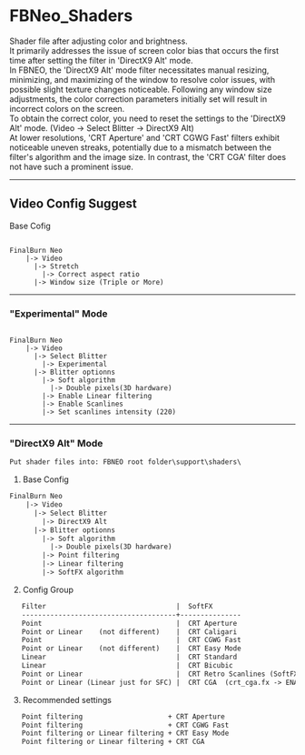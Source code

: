 # FBNeo_Shaders
Shader file after adjusting color and brightness.<br>
It primarily addresses the issue of screen color bias that occurs the first time after setting the filter in 'DirectX9 Alt' mode.<br>
In FBNEO, the 'DirectX9 Alt' mode filter necessitates manual resizing, minimizing, and maximizing of the window to resolve color issues, with possible slight texture changes noticeable. Following any window size adjustments, the color correction parameters initially set will result in incorrect colors on the screen.<br>
To obtain the correct color, you need to reset the settings to the 'DirectX9 Alt' mode. (Video -> Select Blitter -> DirectX9 Alt)<br>
At lower resolutions, 'CRT Aperture' and 'CRT CGWG Fast' filters exhibit noticeable uneven streaks, potentially due to a mismatch between the filter's algorithm and the image size. In contrast, the 'CRT CGA' filter does not have such a prominent issue.
<hr>

## Video Config Suggest ##

Base Cofig

<pre><code>
FinalBurn Neo
    |-> Video
      |-> Stretch
        |-> Correct aspect ratio
      |-> Window size (Triple or More)
</code></pre>

<hr>

### "Experimental" Mode ###

<pre><code>
FinalBurn Neo
    |-> Video
      |-> Select Blitter
        |-> Experimental
      |-> Blitter optionns
        |-> Soft algorithm
          |-> Double pixels(3D hardware)
        |-> Enable Linear filtering
        |-> Enable Scanlines
        |-> Set scanlines intensity (220)
</code></pre>

<hr>

### "DirectX9 Alt" Mode ###

```html
Put shader files into: FBNEO root folder\support\shaders\
```

1. Base Config

```html
FinalBurn Neo
    |-> Video
      |-> Select Blitter
        |-> DirectX9 Alt
      |-> Blitter optionns
        |-> Soft algorithm
          |-> Double pixels(3D hardware)
        |-> Point filtering
        |-> Linear filtering
        |-> SoftFX algorithm
```

2. Config Group

```html
   Filter                                |  SoftFX
   --------------------------------------+---------------
   Point                                 |  CRT Aperture
   Point or Linear    (not different)    |  CRT Caligari
   Point                                 |  CRT CGWG Fast
   Point or Linear    (not different)    |  CRT Easy Mode
   Linear                                |  CRT Standard
   Linear                                |  CRT Bicubic
   Point or Linear                       |  CRT Retro Scanlines (SoftFX algorithm -> Select Shader's Settings)
   Point or Linear (Linear just for SFC) |  CRT CGA  (crt_cga.fx -> ENABLE_CURVED_SCREEN -> 1 or 0 )
```

3. Recommended settings

```html
   Point filtering                     + CRT Aperture
   Point filtering                     + CRT CGWG Fast
   Point filtering or Linear filtering + CRT Easy Mode
   Point filtering or Linear filtering + CRT CGA
```
